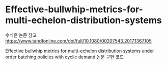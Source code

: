 # Effective-bullwhip-metrics-for-multi-echelon-distribution-systems
수식은 논문 참고
https://www.tandfonline.com/doi/full/10.1080/00207543.2017.1367105

Effective bullwhip metrics for multi-echelon distribution systems under order batching policies with cyclic demand
논문 구현 코드

